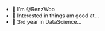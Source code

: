 - 👋 I’m @RenzWoo
- 👀 Interested in things am good at...
- 🌱 3rd year in DataScience...

<!---
RenzWoo/RenzWoo is a ✨ special ✨ repository because its `README.md` (this file) appears on your GitHub profile.
You can click the Preview link to take a look at your changes.
--->
